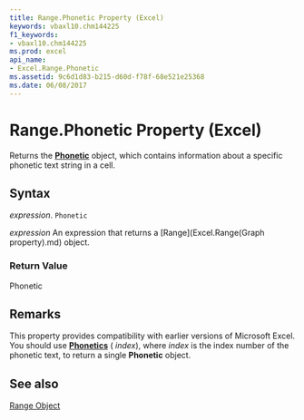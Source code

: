 ```yaml
---
title: Range.Phonetic Property (Excel)
keywords: vbaxl10.chm144225
f1_keywords:
- vbaxl10.chm144225
ms.prod: excel
api_name:
- Excel.Range.Phonetic
ms.assetid: 9c6d1d83-b215-d60d-f78f-68e521e25368
ms.date: 06/08/2017
---
```



# Range.Phonetic Property (Excel)

Returns the  **[Phonetic](Excel.Phonetic.md)** object, which contains information about a specific phonetic text string in a cell.


## Syntax

 _expression_. `Phonetic`

 _expression_ An expression that returns a [Range](Excel.Range(Graph property).md) object.


### Return Value

Phonetic


## Remarks

This property provides compatibility with earlier versions of Microsoft Excel. You should use  **[Phonetics](Excel.Phonetics.md)** ( _index_), where  _index_ is the index number of the phonetic text, to return a single **Phonetic** object.


## See also


[Range Object](Excel.Range(object).md)

